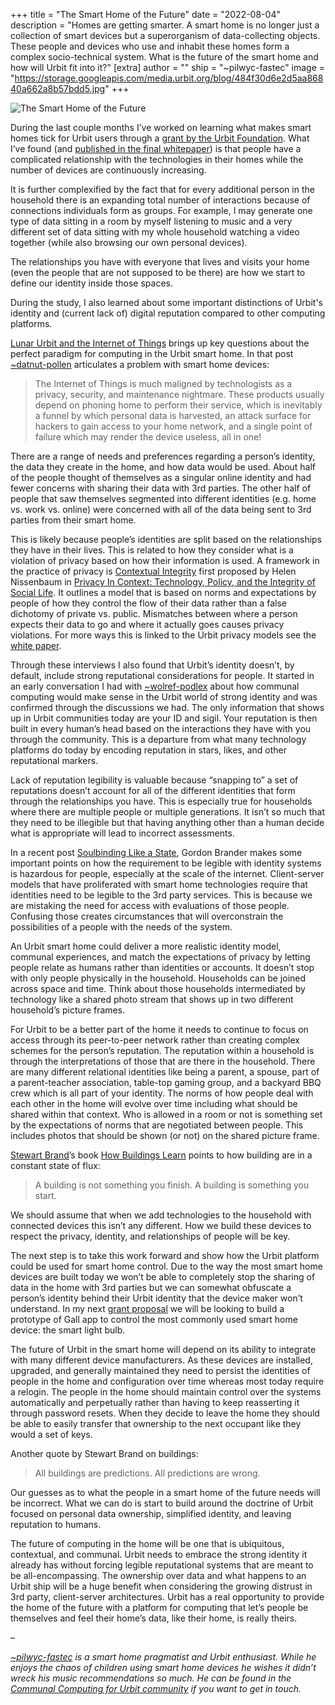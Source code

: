 +++
title = "The Smart Home of the Future"
date = "2022-08-04"
description = "Homes are getting smarter. A smart home is no longer just a collection of smart devices but a superorganism of data-collecting objects. These people and devices who use and inhabit these homes form a complex socio-technical system. What is the future of the smart home and how will Urbit fit into it?"
[extra]
author = ""
ship = "~pilwyc-fastec"
image = "https://storage.googleapis.com/media.urbit.org/blog/484f30d6e2d5aa86840a662a8b57bdd5.jpg"
+++

![The Smart Home of the Future](https://storage.googleapis.com/media.urbit.org/blog/484f30d6e2d5aa86840a662a8b57bdd5.jpg)

During the last couple months I’ve worked on learning what makes smart homes tick for Urbit users through a [grant by the Urbit Foundation](https://urbit.org/grants/communal-computing). What I’ve found (and [published in the final whitepaper](https://pilwyc-fastec-public.s3.us-west-2.amazonaws.com/Communal-Computing-for-Urbit-whitepaper.pdf)) is that people have a complicated relationship with the technologies in their homes while the number of devices are continuously increasing. 

It is further complexified by the fact that for every additional person in the household there is an expanding total number of interactions because of connections individuals form as groups. For example, I may generate one type of data sitting in a room by myself listening to music and a very different set of data sitting with my whole household watching a video together (while also browsing our own personal devices). 

The relationships you have with everyone that lives and visits your home (even the people that are not supposed to be there) are how we start to define our identity inside those spaces. 

During the study, I also learned about some important distinctions of Urbit's identity and (current lack of) digital reputation compared to other computing platforms. 

[Lunar Urbit and the Internet of Things](https://urbit.org/blog/iot) brings up key questions about the perfect paradigm for computing in the Urbit smart home. In that post [~datnut-pollen](https://urbit.org/ids/~datnut-pollen) articulates a problem with smart home devices:


> The Internet of Things is much maligned by technologists as a privacy, security, and maintenance nightmare. These products usually depend on phoning home to perform their service, which is inevitably a funnel by which personal data is harvested, an attack surface for hackers to gain access to your home network, and a single point of failure which may render the device useless, all in one!

There are a range of needs and preferences regarding a person’s identity, the data they create in the home, and how data would be used. About half of the people thought of themselves as a singular online identity and had fewer concerns with sharing their data with 3rd parties. The other half of people that saw themselves segmented into different identities (e.g. home vs. work vs. online) were concerned with all of the data being sent to 3rd parties from their smart home.

This is likely because people’s identities are split based on the relationships they have in their lives. This is related to how they consider what is a violation of privacy based on how their information is used. A framework in the practice of privacy is [Contextual Integrity](https://en.wikipedia.org/wiki/Contextual_integrity) first proposed by Helen Nissenbaum in [Privacy In Context: Technology, Policy, and the Integrity of Social Life](https://www.amazon.com/Privacy-Context-Technology-Policy-Integrity/dp/0804752370). It outlines a model that is based on norms and expectations by people of how they control the flow of their data rather than a false dichotomy of private vs. public. Mismatches between where a person expects their data to go and where it actually goes causes privacy violations. For more ways this is linked to the Urbit privacy models see the [white paper](https://pilwyc-fastec-public.s3.us-west-2.amazonaws.com/Communal-Computing-for-Urbit-whitepaper.pdf). 

Through these interviews I also found that Urbit’s identity doesn’t, by default, include strong reputational considerations for people. It started in  an early conversation I had with [~wolref-podlex](https://urbit.org/ids/~wolref-podlex) about how communal computing would make sense in the Urbit world of strong identity and was confirmed through the discussions we had. The only information that shows up in Urbit communities today are your ID and sigil. Your reputation is then built in every human’s head based on the interactions they have with you through the community. This is a departure from what many technology platforms do today by encoding reputation in stars, likes, and other reputational markers.

Lack of reputation legibility is valuable because “snapping to” a set of reputations doesn’t account for all of the different identities that form through the relationships you have. This is especially true for households where there are multiple people or multiple generations. It isn’t so much that they need to be illegible but that having anything other than a human decide what is appropriate will lead to incorrect assessments. 

In a recent post [Soulbinding Like a State](https://subconscious.substack.com/p/soulbinding-like-a-state), Gordon Brander makes some important points on how the requirement to be legible with identity systems is hazardous for people, especially at the scale of the internet. Client-server models that have proliferated with smart home technologies require that identities need to be legible to the 3rd party services. This is because we are mistaking the need for access with evaluations of those people. Confusing those creates circumstances that will overconstrain the possibilities of a people with the needs of the system.

An Urbit smart home could deliver a more realistic identity model, communal experiences, and match the expectations of privacy by letting people relate as humans rather than identities or accounts. It doesn’t stop with only people physically in the household. Households can be joined across space and time. Think about those households intermediated by technology like a shared photo stream that shows up in two different household’s picture frames.

For Urbit to be a better part of the home it needs to continue to focus on access through its peer-to-peer network rather than creating complex schemes for the person’s reputation. The reputation within a household is through the interpretations of those that are there in the household. There are many different relational identities like being a parent, a spouse, part of a parent-teacher association, table-top gaming group, and a backyard BBQ crew which is all part of your identity. The norms of how people deal with each other in the home will evolve over time including what should be shared within that context. Who is allowed in a room or not is something set by the expectations of norms that are negotiated between people. This includes photos that should be shown (or not) on the shared picture frame. 

[Stewart Brand](https://en.wikipedia.org/wiki/Stewart_Brand)’s book [How Buildings Learn](https://en.wikipedia.org/wiki/How_Buildings_Learn) points to how building are in a constant state of flux: 

> A building is not something you finish. A building is something you start.

We should assume that when we add technologies to the household with connected devices this isn’t any different. How we build these devices to respect the privacy, identity, and relationships of people will be key.

The next step is to take this work forward and show how the Urbit platform could be used for smart home control. Due to the way the most smart home devices are built today we won’t be able to completely stop the sharing of data in the home with 3rd parties but we can somewhat obfuscate a person’s identity behind their Urbit identity that the device maker won’t understand. In my next [grant proposal](https://pilwyc-fastec-public.s3.us-west-2.amazonaws.com/Communal-Computing-for-Urbit-whitepaper.pdf#page=11&zoom=100,96,96) we will be looking to build a prototype of Gall app to control the most commonly used smart home device: the smart light bulb. 

The future of Urbit in the smart home will depend on its ability to integrate with many different device manufacturers. As these devices are installed, upgraded, and generally maintained they need to persist the identities of people in the home and configuration over time whereas most today require a relogin. The people in the home should maintain control over the systems automatically and perpetually rather than having to keep reasserting it through password resets. When they decide to leave the home they should be able to easily transfer that ownership to the next occupant like they would a set of keys.

Another quote by Stewart Brand on buildings:

> All buildings are predictions. All predictions are wrong.

Our guesses as to what the people in a smart home of the future needs will be incorrect. What we can do is start to build around the doctrine of Urbit focused on personal data ownership, simplified identity, and leaving reputation to humans.

The future of computing in the home will be one that is ubiquitous, contextual, and communal. Urbit needs to embrace the strong identity it already has without forcing legible reputational systems that are meant to be all-encompassing. The ownership over data and what happens to an Urbit ship will be a huge benefit when considering the growing distrust in 3rd party, client-server architectures. Urbit has a real opportunity to provide the home of the future with a platform for computing that let’s people be themselves and feel their home’s data, like their home, is really theirs.

–

*[~pilwyc-fastec](https://urbit.org/ids/~pilwyc-fastec) is a smart home pragmatist and Urbit enthusiast. While he enjoys the chaos of children using smart home devices he wishes it didn’t wreck his music recommendations so much. He can be found in the [Communal Computing for Urbit community](https://pilwyc-fastec.tlon.network/apps/landscape/~landscape/ship/~pilwyc-fastec/communal-computing-for-urbit/resource/chat/ship/~pilwyc-fastec/discussion-7484) if you want to get in touch.*
